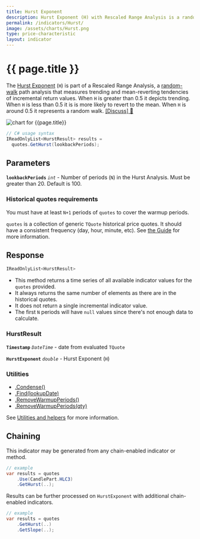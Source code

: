 ```yaml
---
title: Hurst Exponent
description: Hurst Exponent (H) with Rescaled Range Analysis is a random-walk path analysis that measures trending and mean-reverting tendencies of incremental return values.  When H is greater than 0.5 it depicts trending.  When H is less than 0.5 it is is more likely to revert to the mean.  When H is around 0.5 it represents a random walk.
permalink: /indicators/Hurst/
image: /assets/charts/Hurst.png
type: price-characteristic
layout: indicator
---
```


# {{ page.title }}

The [Hurst Exponent](https://en.wikipedia.org/wiki/Hurst_exponent) (`H`) is part of a Rescaled Range Analysis, a [random-walk](https://en.wikipedia.org/wiki/Random_walk) path analysis that measures trending and mean-reverting tendencies of incremental return values.  When `H` is greater than 0.5 it depicts trending.  When `H` is less than 0.5 it is is more likely to revert to the mean.  When `H` is around 0.5 it represents a random walk.
[[Discuss] &#128172;](https://github.com/DaveSkender/Stock.Indicators/discussions/477 "Community discussion about this indicator")

![chart for {{page.title}}]({{page.image}})

```csharp
// C# usage syntax
IReadOnlyList<HurstResult> results =
  quotes.GetHurst(lookbackPeriods);
```

## Parameters

**`lookbackPeriods`** _`int`_ - Number of periods (`N`) in the Hurst Analysis.  Must be greater than 20.  Default is 100.

### Historical quotes requirements

You must have at least `N+1` periods of `quotes` to cover the warmup periods.

`quotes` is a collection of generic `TQuote` historical price quotes.  It should have a consistent frequency (day, hour, minute, etc).  See [the Guide](pages/guide.md#historical-quotes) for more information.

## Response

```csharp
IReadOnlyList<HurstResult>
```

- This method returns a time series of all available indicator values for the `quotes` provided.
- It always returns the same number of elements as there are in the historical quotes.
- It does not return a single incremental indicator value.
- The first `N` periods will have `null` values since there's not enough data to calculate.

### HurstResult

**`Timestamp`** _`DateTime`_ - date from evaluated `TQuote`

**`HurstExponent`** _`double`_ - Hurst Exponent (`H`)

### Utilities

- [.Condense()](pages/utilities.md#condense)
- [.Find(lookupDate)](pages/utilities.md#find-indicator-result-by-date)
- [.RemoveWarmupPeriods()](pages/utilities.md#remove-warmup-periods)
- [.RemoveWarmupPeriods(qty)](pages/utilities.md#remove-warmup-periods)

See [Utilities and helpers](pages/utilities.md#utilities-for-indicator-results) for more information.

## Chaining

This indicator may be generated from any chain-enabled indicator or method.

```csharp
// example
var results = quotes
    .Use(CandlePart.HLC3)
    .GetHurst(..);
```

Results can be further processed on `HurstExponent` with additional chain-enabled indicators.

```csharp
// example
var results = quotes
    .GetHurst(..)
    .GetSlope(..);
```
